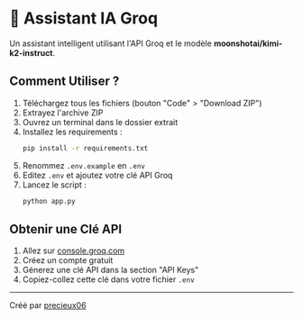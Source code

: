 # 🤖 Assistant IA Groq

Un assistant intelligent utilisant l'API Groq et le modèle **moonshotai/kimi-k2-instruct**.

## Comment Utiliser ?

1.  Téléchargez tous les fichiers (bouton "Code" > "Download ZIP")
2.  Extrayez l'archive ZIP
3.  Ouvrez un terminal dans le dossier extrait
4.  Installez les requirements :
    ```bash
    pip install -r requirements.txt
    ```
5.  Renommez `.env.example` en `.env`
6.  Editez `.env` et ajoutez votre clé API Groq
7.  Lancez le script :
    ```bash
    python app.py
    ```

## Obtenir une Clé API

1.  Allez sur [console.groq.com](https://console.groq.com/)
2.  Créez un compte gratuit
3.  Génerez une clé API dans la section "API Keys"
4.  Copiez-collez cette clé dans votre fichier `.env`

---

Créé par [precieux06](https://github.com/precieux06)
